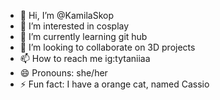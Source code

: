 - 👋 Hi, I’m @KamilaSkop
- 👀 I’m interested in cosplay
- 🌱 I’m currently learning git hub
- 💞️ I’m looking to collaborate on 3D projects 
- 📫 How to reach me ig:tytaniiaa
- 😄 Pronouns: she/her
- ⚡ Fun fact: I have a orange cat, named Cassio

<!---
KamilaSkop/KamilaSkop is a ✨ special ✨ repository because its `README.md` (this file) appears on your GitHub profile.
You can click the Preview link to take a look at your changes.
--->

